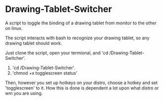# Drawing-Tablet-Switcher
A script to toggle the binding of a drawing tablet from monitor to the other on linux.

The script interacts with bash to recognize your drawing tablet, so any drawing tablet should work.

Just clone the script, open your termional, and 'cd /Drawing-Tablet-Switcher'. 

1. 'cd /Drawing-Tablet-Switcher'.
2. 'chmod +x togglescreen status'

Then, however you set up hotkeys on your distro, choose a hotkey and set 'togglescreen' to it. How this is done is dependent a lot upon what distro or wm you are using.